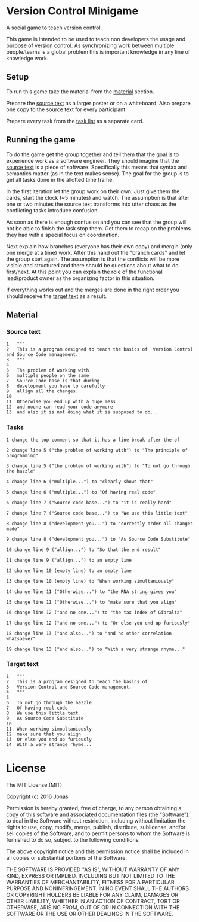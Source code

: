 # Version Control Minigame
A social game to teach version control.

This game is intended to be used to teach non developers the usage and purpose of version control. As synchronizing work between multiple people/teams is a global problem this is important knowledge in any line of knowledge work.

## Setup

To run this game take the material from the [material](#material) section.

Prepare the [source text](#source-text) as a larger poster or on a whiteboard.
Also prepare one copy fo the source text for every participant.

Prepare every task from the [task list](#Tasks) as a separate card.

## Running the game

To do the game get the group together and tell them that the goal is to experience work as a software engineer.
They should imagine that the [source text](#source-text) is a piece of software. Specifically this means that syntax and
semantics matter (as in the text makes sense). The goal for the group is to get all tasks done in the allotted
time frame.

In the first iteration let the group work on their own. Just give them the cards, start the clock (~5 minutes)
and watch. The assumption is that after one or two minutes the source text transforms into utter chaos as
the conflicting tasks introduce confusion.

As soon as there is enough confusion and you can see that the group will not be able to finish the task stop them.
Get them to recap on the problems they had with a special focus on coordination.

Next explain how branches (everyone has their own copy) and mergin (only one merge at a time) work.
After this hand out the "branch cards" and let the group start again. The assumption is that the conflicts
will be more visible and structured and there should be questions about what to do first/next. At this point
you can explain the role of the functional lead/product owner as the organizing factor in this situation.

If everything works out and the merges are done in the right order you should receive the [target text](#target-text) as a result.

## Material

### Source text

````
1   """
2   This is a program designed to teach the basics of  Version Control and Source Code management.
3   """
4
5   The problem of working with
6   multiple people on the same
7   Source Code base is that during
8   development you have to carefully
9   allign all the changes.
10
11  Otherwise you end up with a huge mess
12  and noone can read your code anymore
13  and also it is not doing what it is supposed to do...
````

### Tasks

````
1 change the top comment so that it has a line break after the of

2 change line 5 ("the problem of working with") to "The principle of programming"

3 change line 5 ("the problem of working with") to "To not go through the hazzle"

4 change line 6 ("multiple...") to "clearly shows that"

5 change line 6 ("multiple...") to "Of having real code"

6 change line 7 ("Source code base...") to "it is really hard"

7 change line 7 ("Source code base...") to "We use this little text"

8 change line 8 ("development you...") to "correctly order all changes made"

9 change line 8 ("development you...") to "As Source Code Substitute"

10 change line 9 ("allign...") to "So that the end result"

11 change line 9 ("allign...") to an empty line

12 change line 10 (empty line) to an empty line

13 change line 10 (empty line) to "When working simultaniously"

14 change line 11 ("Otherwise...") to "the RNA string gives you"

15 change line 11 ("Otherwise...") to "make sure that you align"

16 change line 12 ("and no one...") to "the tax index of Gibralta"

17 change line 12 ("and no one...") to "Or else you end up furiously"

18 change line 13 ("and also...") to "and no other correlation whatsoever"

19 change line 13 ("and also...") to "With a very strange rhyme..."
````

### Target text

````
1   """
2   This is a program designed to teach the basics of
3   Version Control and Source Code management.
4   """
5
6   To not go through the hazzle
7   Of having real code
8   We use this little text
9   As Source Code Substitute
10
11  When working simoultaniously
12  make sure that you align
13  Or else you end up furiously
14  With a very strange rhyme...
````

# License

The MIT License (MIT)

Copyright (c) 2016 Jonas

Permission is hereby granted, free of charge, to any person obtaining a copy
of this software and associated documentation files (the "Software"), to deal
in the Software without restriction, including without limitation the rights
to use, copy, modify, merge, publish, distribute, sublicense, and/or sell
copies of the Software, and to permit persons to whom the Software is
furnished to do so, subject to the following conditions:

The above copyright notice and this permission notice shall be included in all
copies or substantial portions of the Software.

THE SOFTWARE IS PROVIDED "AS IS", WITHOUT WARRANTY OF ANY KIND, EXPRESS OR
IMPLIED, INCLUDING BUT NOT LIMITED TO THE WARRANTIES OF MERCHANTABILITY,
FITNESS FOR A PARTICULAR PURPOSE AND NONINFRINGEMENT. IN NO EVENT SHALL THE
AUTHORS OR COPYRIGHT HOLDERS BE LIABLE FOR ANY CLAIM, DAMAGES OR OTHER
LIABILITY, WHETHER IN AN ACTION OF CONTRACT, TORT OR OTHERWISE, ARISING FROM,
OUT OF OR IN CONNECTION WITH THE SOFTWARE OR THE USE OR OTHER DEALINGS IN THE
SOFTWARE.
